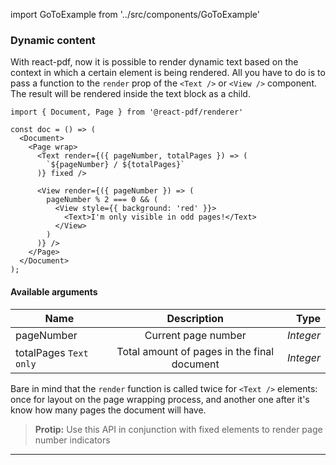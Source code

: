 import GoToExample from '../src/components/GoToExample'

### Dynamic content

With react-pdf, now it is possible to render dynamic text based on the context in which a certain element is being rendered. All you have to do is to pass a function to the `render` prop of the `<Text />` or `<View />` component. The result will be rendered inside the text block as a child.

```
import { Document, Page } from '@react-pdf/renderer'

const doc = () => (
  <Document>
    <Page wrap>
      <Text render={({ pageNumber, totalPages }) => (
        `${pageNumber} / ${totalPages}`
      )} fixed />

      <View render={({ pageNumber }) => (
        pageNumber % 2 === 0 && (
          <View style={{ background: 'red' }}>
            <Text>I'm only visible in odd pages!</Text>
          </View>
        )
      )} />
    </Page>
  </Document>
);
```

#### Available arguments

| Name                   |                 Description                 |      Type |
| ---------------------- | :-----------------------------------------: | --------: |
| pageNumber             |             Current page number             | _Integer_ |
| totalPages `Text only` | Total amount of pages in the final document | _Integer_ |

Bare in mind that the `render` function is called twice for `<Text />` elements: once for layout on the page wrapping process, and another one after it's know how many pages the document will have.

> **Protip:** Use this API in conjunction with fixed elements to render page number indicators

<GoToExample name="page-numbers" />

---
